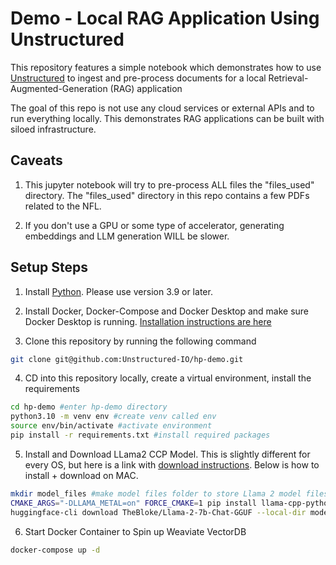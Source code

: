 # Demo - Local RAG Application Using Unstructured

This repository features a simple notebook which demonstrates how to use [Unstructured](https://unstructured.io/) to ingest and pre-process documents for a local Retrieval-Augmented-Generation (RAG) application

The goal of this repo is not use any cloud services or external APIs and to run everything locally. This demonstrates RAG applications can be built with siloed infrastructure. 

## Caveats

1. This jupyter notebook will try to pre-process ALL files the "files_used" directory.  The "files_used" directory in this repo contains a few PDFs related to the NFL.

2. If you don't use a GPU or some type of accelerator, generating embeddings and LLM generation WILL be slower.

## Setup Steps

1. Install [Python](https://www.python.org/downloads/). Please use version 3.9 or later.

2. Install Docker, Docker-Compose and Docker Desktop and make sure Docker Desktop is running. [Installation instructions are here](https://docs.docker.com/compose/install/)

3. Clone this repository by running the following command

```bash
git clone git@github.com:Unstructured-IO/hp-demo.git
```

4. CD into this repository locally, create a virtual environment, install the requirements

```bash
cd hp-demo #enter hp-demo directory
python3.10 -m venv env #create venv called env
source env/bin/activate #activate environment
pip install -r requirements.txt #install required packages
```

5. Install and Download LLama2 CCP Model. This is slightly different for every OS, but here is a link with [download instructions](https://github.com/ggerganov/llama.cpp#obtaining-and-using-the-facebook-llama-2-model). Below is how to install + download on MAC.

```bash
mkdir model_files #make model files folder to store Llama 2 model files
CMAKE_ARGS="-DLLAMA_METAL=on" FORCE_CMAKE=1 pip install llama-cpp-python #install llama-cpp-python package made for MAC Silicon chips
huggingface-cli download TheBloke/Llama-2-7b-Chat-GGUF --local-dir model_files --local-dir-use-symlinks False --include='*Q4_K*gguf' #download model
```

6. Start Docker Container to Spin up Weaviate VectorDB 

```bash
docker-compose up -d
```


